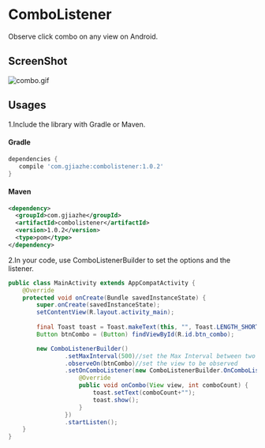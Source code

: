 # ComboListener
Observe click combo on any view on Android.

## ScreenShot
![combo.gif](screenshot/Gif.gif)

## Usages
1.Include the library with Gradle or Maven.

#### Gradle
```groovy
dependencies {
   compile 'com.gjiazhe:combolistener:1.0.2'
}
```

#### Maven 
```xml
<dependency>
  <groupId>com.gjiazhe</groupId>
  <artifactId>combolistener</artifactId>
  <version>1.0.2</version>
  <type>pom</type>
</dependency>
```

2.In your code, use ComboListenerBuilder to set the options and the listener.

```java
public class MainActivity extends AppCompatActivity {
    @Override
    protected void onCreate(Bundle savedInstanceState) {
        super.onCreate(savedInstanceState);
        setContentView(R.layout.activity_main);
        
        final Toast toast = Toast.makeText(this, "", Toast.LENGTH_SHORT);
        Button btnCombo = (Button) findViewById(R.id.btn_combo);

        new ComboListenerBuilder()
                .setMaxInterval(500)//set the Max Interval between two clicks, default is 300ms
                .observeOn(btnCombo)//set the view to be observed
                .setOnComboListener(new ComboListenerBuilder.OnComboListener() {
                    @Override
                    public void onCombo(View view, int comboCount) {
                        toast.setText(comboCount+"");
                        toast.show();
                    }
                })
                .startListen();
    }
}
```

